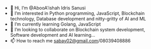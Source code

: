 - 👋 Hi, I’m @AbooA'ishah Idris Sanusi 
- 👀 I’m interested in Python programming, JavaScript, Blockchain technology, Database development and nitty-gritty of AI and ML
- 🌱 I’m currently learning Golang, JavaScript 
- 💞️ I’m looking to collaborate on Blockchain system development, Software development and AI learning... 
- 📫 How to reach me sabay02@gmail.com/08039408886

<!---
AbooAishah/AbooAishah is a ✨ special ✨ repository because its `README.md` (this file) appears on your GitHub profile.
You can click the Preview link to take a look at your changes.
--->
